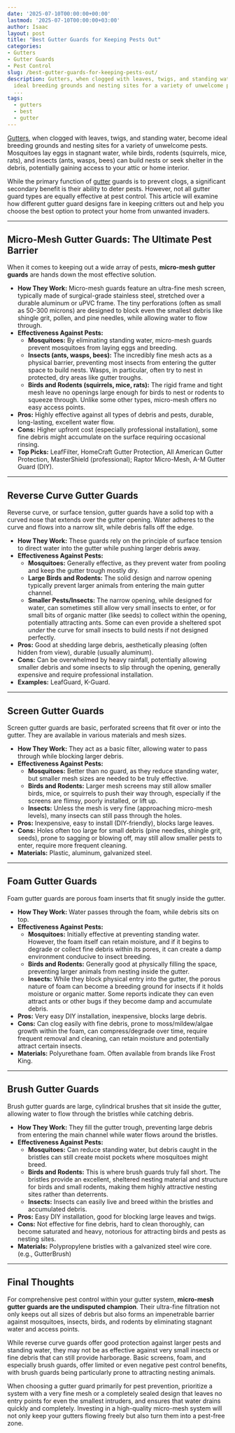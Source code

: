 ```yaml
---
date: '2025-07-10T00:00:00+00:00'
lastmod: '2025-07-10T00:00:00+03:00'
author: Isaac
layout: post
title: "Best Gutter Guards for Keeping Pests Out"
categories:
- Gutters
- Gutter Guards
- Pest Control
slug: /best-gutter-guards-for-keeping-pests-out/
description: Gutters, when clogged with leaves, twigs, and standing water, become
  ideal breeding grounds and nesting sites for a variety of unwelcome pests. Mosquitoes
  ...
tags: 
  - gutters
  - best
  - gutter
---
```

[Gutters](/posts/best-gutter-guards/), when clogged with leaves, twigs, and standing water, become ideal breeding grounds and nesting sites for a variety of unwelcome pests. Mosquitoes lay eggs in stagnant water, while birds, rodents (squirrels, mice, rats), and insects (ants, wasps, bees) can build nests or seek shelter in the debris, potentially gaining access to your attic or home interior.

While the primary function of [gutter](/posts/best-gutter-guards-for-box-gutters/) guards is to prevent clogs, a significant secondary benefit is their ability to deter pests. However, not all gutter guard types are equally effective at pest control. This article will examine how different gutter guard designs fare in keeping critters out and help you choose the best option to protect your home from unwanted invaders.

---

## Micro-Mesh Gutter Guards: The Ultimate Pest Barrier

When it comes to keeping out a wide array of pests, **micro-mesh gutter guards** are hands down the most effective solution.

* **How They Work:** Micro-mesh guards feature an ultra-fine mesh screen, typically made of surgical-grade stainless steel, stretched over a durable aluminum or uPVC frame. The tiny perforations (often as small as 50-300 microns) are designed to block even the smallest debris like shingle grit, pollen, and pine needles, while allowing water to flow through.
* **Effectiveness Against Pests:**
    * **Mosquitoes:** By eliminating standing water, micro-mesh guards prevent mosquitoes from laying eggs and breeding.
    * **Insects (ants, wasps, bees):** The incredibly fine mesh acts as a physical barrier, preventing most insects from entering the gutter space to build nests. Wasps, in particular, often try to nest in protected, dry areas like gutter troughs.
    * **Birds and Rodents (squirrels, mice, rats):** The rigid frame and tight mesh leave no openings large enough for birds to nest or rodents to squeeze through. Unlike some other types, micro-mesh offers no easy access points.
* **Pros:** Highly effective against all types of debris and pests, durable, long-lasting, excellent water flow.
* **Cons:** Higher upfront cost (especially professional installation), some fine debris might accumulate on the surface requiring occasional rinsing.
* **Top Picks:** LeafFilter, HomeCraft Gutter Protection, All American Gutter Protection, MasterShield (professional); Raptor Micro-Mesh, A-M Gutter Guard (DIY).

---

## Reverse Curve Gutter Guards

Reverse curve, or surface tension, gutter guards have a solid top with a curved nose that extends over the gutter opening. Water adheres to the curve and flows into a narrow slit, while debris falls off the edge.

* **How They Work:** These guards rely on the principle of surface tension to direct water into the gutter while pushing larger debris away.
* **Effectiveness Against Pests:**
    * **Mosquitoes:** Generally effective, as they prevent water from pooling and keep the gutter trough mostly dry.
    * **Large Birds and Rodents:** The solid design and narrow opening typically prevent larger animals from entering the main gutter channel.
    * **Smaller Pests/Insects:** The narrow opening, while designed for water, can sometimes still allow very small insects to enter, or for small bits of organic matter (like seeds) to collect within the opening, potentially attracting ants. Some can even provide a sheltered spot *under* the curve for small insects to build nests if not designed perfectly.
* **Pros:** Good at shedding large debris, aesthetically pleasing (often hidden from view), durable (usually aluminum).
* **Cons:** Can be overwhelmed by heavy rainfall, potentially allowing smaller debris and some insects to slip through the opening, generally expensive and require professional installation.
* **Examples:** LeafGuard, K-Guard.

---

## Screen Gutter Guards

Screen gutter guards are basic, perforated screens that fit over or into the gutter. They are available in various materials and mesh sizes.

* **How They Work:** They act as a basic filter, allowing water to pass through while blocking larger debris.
* **Effectiveness Against Pests:**
    * **Mosquitoes:** Better than no guard, as they reduce standing water, but smaller mesh sizes are needed to be truly effective.
    * **Birds and Rodents:** Larger mesh screens may still allow smaller birds, mice, or squirrels to push their way through, especially if the screens are flimsy, poorly installed, or lift up.
    * **Insects:** Unless the mesh is very fine (approaching micro-mesh levels), many insects can still pass through the holes.
* **Pros:** Inexpensive, easy to install (DIY-friendly), blocks large leaves.
* **Cons:** Holes often too large for small debris (pine needles, shingle grit, seeds), prone to sagging or blowing off, may still allow smaller pests to enter, require more frequent cleaning.
* **Materials:** Plastic, aluminum, galvanized steel.

---

## Foam Gutter Guards

Foam gutter guards are porous foam inserts that fit snugly inside the gutter.

* **How They Work:** Water passes through the foam, while debris sits on top.
* **Effectiveness Against Pests:**
    * **Mosquitoes:** Initially effective at preventing standing water. However, the foam itself can retain moisture, and if it begins to degrade or collect fine debris within its pores, it can create a damp environment conducive to insect breeding.
    * **Birds and Rodents:** Generally good at physically filling the space, preventing larger animals from nesting inside the gutter.
    * **Insects:** While they block physical entry into the gutter, the porous nature of foam can become a breeding ground for insects if it holds moisture or organic matter. Some reports indicate they can even attract ants or other bugs if they become damp and accumulate debris.
* **Pros:** Very easy DIY installation, inexpensive, blocks large debris.
* **Cons:** Can clog easily with fine debris, prone to moss/mildew/algae growth within the foam, can compress/degrade over time, require frequent removal and cleaning, can retain moisture and potentially attract certain insects.
* **Materials:** Polyurethane foam. Often available from brands like Frost King.

---

## Brush Gutter Guards

Brush gutter guards are large, cylindrical brushes that sit inside the gutter, allowing water to flow through the bristles while catching debris.

* **How They Work:** They fill the gutter trough, preventing large debris from entering the main channel while water flows around the bristles.
* **Effectiveness Against Pests:**
    * **Mosquitoes:** Can reduce standing water, but debris caught in the bristles can still create moist pockets where mosquitoes might breed.
    * **Birds and Rodents:** This is where brush guards truly fall short. The bristles provide an excellent, sheltered nesting material and structure for birds and small rodents, making them highly attractive nesting sites rather than deterrents.
    * **Insects:** Insects can easily live and breed within the bristles and accumulated debris.
* **Pros:** Easy DIY installation, good for blocking large leaves and twigs.
* **Cons:** Not effective for fine debris, hard to clean thoroughly, can become saturated and heavy, notorious for attracting birds and pests as nesting sites.
* **Materials:** Polypropylene bristles with a galvanized steel wire core. (e.g., GutterBrush)

---

## Final Thoughts

For comprehensive pest control within your gutter system, **micro-mesh gutter guards are the undisputed champion**. Their ultra-fine filtration not only keeps out all sizes of debris but also forms an impenetrable barrier against mosquitoes, insects, birds, and rodents by eliminating stagnant water and access points.

While reverse curve guards offer good protection against larger pests and standing water, they may not be as effective against very small insects or fine debris that can still provide harborage. Basic screens, foam, and especially brush guards, offer limited or even negative pest control benefits, with brush guards being particularly prone to attracting nesting animals.

When choosing a gutter guard primarily for pest prevention, prioritize a system with a very fine mesh or a completely sealed design that leaves no entry points for even the smallest intruders, and ensures that water drains quickly and completely. Investing in a high-quality micro-mesh system will not only keep your gutters flowing freely but also turn them into a pest-free zone.
